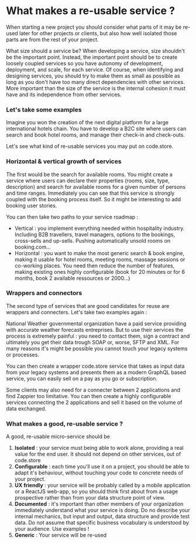 # What makes a re-usable service ?

When starting a new project you should consider what parts of it may be re-used later for other projects or clients, but also how well isolated those parts are from the rest of your project.  

What size should a service be? When developing a service, size shouldn't be the important point. Instead, the important point should be to create loosely coupled services so you have autonomy of development, deployment, and scale, for each service. Of course, when identifying and designing services, you should try to make them as small as possible as long as you don't have too many direct dependencies with other services. More important than the size of the service is the internal cohesion it must have and its independence from other services.

### Let's take some examples

Imagine you won the creation of the next digital platform for a large international hotels chain. You have to develop a B2C site where users can search and book hotel rooms, and manage their check-in and check-outs. 

Let's see what kind of re-usable services you may put on code.store.

### Horizontal & vertical growth of services

The first would be the search for available rooms. You might create a service where users can declare their properties \(rooms, size, type, description\) and search for available rooms for a given number of persons and time ranges. Immediately you can see that this service is strongly coupled with the booking process itself. So it might be interesting to add booking user stories. 

You can then take two paths to your service roadmap : 

* Vertical : you implement everything needed within hospitality industry. Including B2B travellers, travel managers, options to the bookings, cross-sells and up-sells. Pushing automatically unsold rooms on booking.com...
* Horizontal : you want to make the most generic search & book engine, making it usable for hotel rooms, meeting rooms, massage sessions or co-working places. You need then reduce the number of features, making existing ones highly configurable \(book for 20 minutes or for 6 months, book  2 available ressources or 2000...\)

### Wrappers and connectors

The second type of services that are good candidates for reuse are wrappers and connecters. Let's take two examples again : 

National Weather governmental organization have a paid service providing with accurate weather forecasts entreprises. But to use their services the process is extremely painful : you need to contact them, sign a contract and ultimately you get their data trough SOAP or, worse, SFTP and XML. For many reasons it's might be possible you cannot touch your legacy systems or processes. 

You can then create a wrapper code.store service that takes as input data from your legacy systems and presents them as  a modern GraphQL based service, you can easily sell on a pay as you go or subscription.

Some clients may also need for a connecter between 2 applications and find Zappier too limitative. You can then create a highly configurable services connecting the 2 applications and sell it based on the volume of data exchanged. 

### What makes a good, re-usable service ?

A good, re-usable micro-service should be

1. **Isolated** : your service must being able to work alone, providing a real value for the end user. It should not depend on other services, out of code.store
2. **Configurable** : each time you'll use it on a project, you should be able to adapt it's behaviour, without touching your code to concrete needs of your project.
3. **UX friendly** : your service will be probably called by a mobile application or a ReactJS web-app, so you should think first about from a usage prospective rather than from your data structure point of view.
4. **Documented** : it's important than other members of your organization immediately understand what your service is doing. Do no describe your internal mechanics, but input and output, data structure and provide test data. Do not assume that specific business vocabulary is understood by your audience. Use examples !
5. **Generic** : Your service will be re-used 







